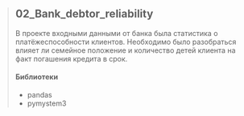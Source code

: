 >## 02_Bank_debtor_reliability
>В проекте входными данными от банка была статистика о платёжеспособности клиентов. Необходимо было разобраться влияет ли семейное положение и количество детей клиента на факт погашения кредита в срок.
>#### Библиотеки
>* pandas
>* pymystem3
